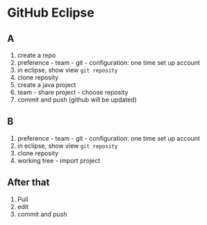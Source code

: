# GitHub Eclipse

## A
1. create a repo
2. preference - team - git - configuration: one time set up account
3. in eclipse, show view `git reposity`
4. clone reposity
5. create a java project
6. team - share project - choose reposity
7. commit and push (github will be updated)

## B
1. preference - team - git - configuration: one time set up account
2. in eclipse, show view `git reposity`
3. clone reposity
4. working tree - import project

## After that
1. Pull 
2. edit
3. commit and push
